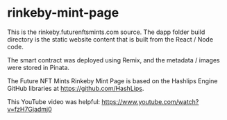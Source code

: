 # rinkeby-mint-page

This is the rinkeby.futurenftsmints.com source. The dapp folder build directory is the static website content that is built from the React / Node code.

The smart contract was deployed using Remix, and the metadata / images were stored in Pinata.

The Future NFT Mints Rinkeby Mint Page is based on the Hashlips Engine GitHub libraries at https://github.com/HashLips.

This YouTube video was helpful: https://www.youtube.com/watch?v=fzH7Gjadmj0